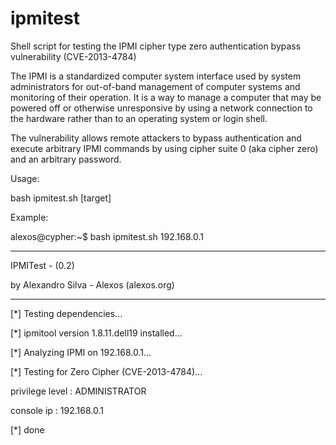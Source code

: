ipmitest
========

Shell script for testing the IPMI cipher type zero authentication bypass vulnerability (CVE-2013-4784)

The IPMI  is a standardized computer system interface used by system administrators for out-of-band management of computer
systems and monitoring of their operation. It is a way to manage a computer that may be powered off or otherwise unresponsive by using a network connection to the hardware
rather than to an operating system or login shell.

The vulnerability allows remote attackers to bypass authentication and execute arbitrary IPMI commands by using cipher suite 0 (aka cipher zero) 
and an arbitrary password.

Usage:

bash ipmitest.sh [target]

Example:

alexos@cypher:~$ bash ipmitest.sh 192.168.0.1

------------------------------------------------------
 
IPMITest - (0.2)

by Alexandro Silva - Alexos (alexos.org)

------------------------------------------------------ 


[*] Testing dependencies...


[*] ipmitool version 1.8.11.dell19 installed...


[*] Analyzing IPMI on 192.168.0.1...


[*] Testing for Zero Cipher (CVE-2013-4784)...

privilege level               : ADMINISTRATOR

console ip                    : 192.168.0.1

[*] done
